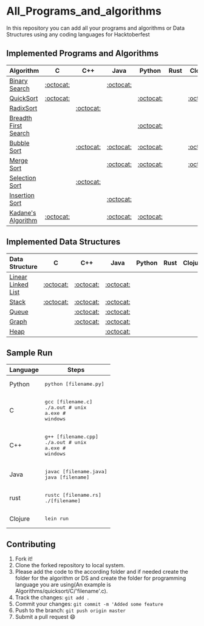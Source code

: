 # All_Programs_and_algorithms
In this repository you can add all your programs and algorithms or Data Structures using any coding languages for Hacktoberfest

## Implemented Programs and Algorithms

| Algorithm                                                                                       | C                                     | C++                                   | Java                                  | Python                                | Rust                                  | Clojure                              |
|:----------------------------------------------------------------------------------------------- |:-------------------------------------:|:-------------------------------------:|:-------------------------------------:|:-------------------------------------:|:-------------------------------------:|:-------------------------------------:|
| [Binary Search](https://en.wikipedia.org/wiki/Binary_search_algorithm) |  [:octocat:](binary_search/C)  |    |[:octocat:](binary_search/java)  |      |      |      |
| [QuickSort](https://en.wikipedia.org/wiki/Quicksort)|[:octocat:](quicksort/C) |  |  | [:octocat:](quicksort/python)|   |[:octocat:](quicksort/Clojure)|
| [RadixSort](https://en.wikipedia.org/wiki/Radix_sort) |       |[:octocat:](radixsort/C++) |         |          |        |      |
| [Breadth First Search](https://en.wikipedia.org/wiki/Breadth-first_search)|      |    |     |[:octocat:](Breadth_First_Search/python) |        |      |
| [Bubble Sort](https://en.wikipedia.org/wiki/Bubble_sort)|     | [:octocat:](Bubble_Sort/cpp)| [:octocat:](Bubble_Sort/Java) |[:octocat:](Bubble_Sort/python)|      | [:octocat:](Bubble_Sort/Clojure) |
| [Merge Sort](https://en.wikipedia.org/wiki/Merge_sort)|    |   |  [:octocat:](merge_Sort/java)   |[:octocat:](merge_Sort/python)|        | [:octocat:](merge_Sort/Clojure) |
| [Selection Sort](https://en.wikipedia.org/wiki/Selection_sort) |       |[:octocat:](selectionsort/C++) |         |          |        |      |
| [Insertion Sort](https://en.wikipedia.org/wiki/Insertion_sort) |       |       |[:octocat:](Insertion_Sort/Java) |          |        |      |
| [Kadane's Algorithm](https://en.wikipedia.org/wiki/Maximum_subarray_problem) |[:octocat:](Kadane'sAlgorithm/C) |       |[:octocat:](Insertion_Sort/Java) |[:octocat:](Insertion_Sort/Python)          |        |      |

## Implemented Data Structures

| Data Structure                                                                                  | C                                     | C++                                   | Java                                  | Python                                | Rust                                  | Clojure                              |
|:----------------------------------------------------------------------------------------------- |:-------------------------------------:|:-------------------------------------:|:-------------------------------------:|:-------------------------------------:|:-------------------------------------:|:-------------------------------------:|
| [Linear Linked List](https://en.wikipedia.org/wiki/Linked_list)                                 | [:octocat:](linked_list/C)            | [:octocat:](linked_list/C++)                                         | [:octocat:](linked_list/java) |        |        |      |
| [Stack](https://en.wikipedia.org/wiki/Stack_(abstract_data_type))                               |[:octocat:](stack/C)                  | [:octocat:](stack/C++)                         |[:octocat:](stack/java)              |           |        |      |
| [Queue](https://en.wikipedia.org/wiki/Queue_(abstract_data_type))                               |             | [:octocat:](queue/C++)               |[:octocat:](queue/Java)      |
| [Graph](https://en.wikipedia.org/wiki/Graph_(abstract_data_type))                               |             | [:octocat:](graph/C++)               |[:octocat:](graph/Java)      ||
[Heap](https://en.wikipedia.org/wiki/Heap_(data_structure))                               |             |               |[:octocat:](heap/Java)      |

## Sample Run

| Language        | Steps                                                                  |
| --------------- | ---------------------------------------------------------------------- |
| Python          | <pre>python [filename.py]</pre>                                        |
| C               | <pre>gcc [filename.c]<br>./a.out  # unix<br>a.exe  # windows</pre>     |
| C++             | <pre>g++ [filename.cpp]<br>./a.out # unix<br>a.exe # windows</pre>     |
| Java            | <pre>javac [filename.java]<br>java [filename]</pre>                    |
| rust            | <pre>rustc [filename.rs]<br>./[filename]</pre>                    |
| Clojure         | <pre>lein run</pre>                    |

## Contributing

1. Fork it!
2. Clone the forked repository to local system.
3. Please add the code to the according folder and if needed create the folder for the algorithm or DS and create the folder for programming language you are using(An example is Algorithms/quicksort/C/'filename'.c).
4. Track the changes: `git add .`
5. Commit your changes: `git commit -m 'Added some feature`
6. Push to the branch: `git push origin master`
7. Submit a pull request :smile:
